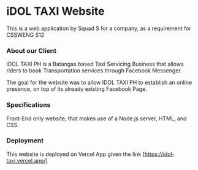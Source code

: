 # iDOL TAXI Website
This is a web application by Squad S for a company, as a requirement for CSSWENG S12

### About our Client
IDOL TAXI PH is a Batangas based Taxi Servicing Business that allows riders to book Transportation services through Facebook Messenger.

The goal for the website was to allow IDOL TAXI PH to establish an online presence, on top of its already existing Facebook Page.

### Specifications
Front-End only website, that makes use of a Node.js server, HTML, and CSS. 

### Deployment
This website is deployed on Vercel App given the link [https://idol-taxi.vercel.app/]
